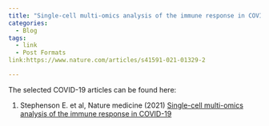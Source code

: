 ```yaml
---
title: "Single-cell multi-omics analysis of the immune response in COVID-19"
categories:
  - Blog
tags:
  - link
  - Post Formats
link:https://www.nature.com/articles/s41591-021-01329-2

---
```

The selected COVID-19 articles can be found here:

1) Stephenson E. et al, Nature medicine (2021) [Single-cell multi-omics analysis of the immune response in COVID-19](https://www.nature.com/articles/s41591-021-01329-2)
